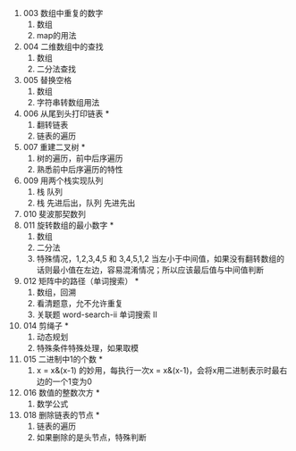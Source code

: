 1. 003 数组中重复的数字 
   1. 数组
   2. map的用法
2. 004 二维数组中的查找 
   1. 数组
   2. 二分法查找
3. 005 替换空格
   1. 数组
   2. 字符串转数组用法
4. 006 从尾到头打印链表 *
   1. 翻转链表
   2. 链表的遍历
5. 007 重建二叉树 *
   1. 树的遍历，前中后序遍历
   2. 熟悉前中后序遍历的特性
6. 009 用两个栈实现队列	
   1. 栈 队列
   2. 栈 先进后出，队列 先进先出
7. 010 斐波那契数列
8. 011 旋转数组的最小数字 *
   1. 数组
   2. 二分法
   3. 特殊情况，1,2,3,4,5 和 3,4,5,1,2 当左小于中间值，如果没有翻转数组的话则最小值在左边，容易混淆情况；所以应该最后值与中间值判断
9. 012 矩阵中的路径（单词搜索） *
   1. 数组，回溯
   2. 看清题意，允不允许重复
   3. 关联题 word-search-ii 单词搜索 II
10. 014 剪绳子 *
    1. 动态规划
    2. 特殊条件特殊处理，如果取模
11. 015 二进制中1的个数 *
    1. x = x&(x-1) 的妙用，每执行一次x = x&(x-1)，会将x用二进制表示时最右边的一个1变为0
12. 016 数值的整数次方 *
    1. 数学公式
13. 018 删除链表的节点 * 
    1. 链表的遍历
    2. 如果删除的是头节点，特殊判断